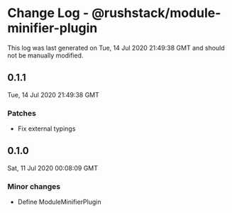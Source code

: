 # Change Log - @rushstack/module-minifier-plugin

This log was last generated on Tue, 14 Jul 2020 21:49:38 GMT and should not be manually modified.

## 0.1.1
Tue, 14 Jul 2020 21:49:38 GMT

### Patches

- Fix external typings

## 0.1.0
Sat, 11 Jul 2020 00:08:09 GMT

### Minor changes

- Define ModuleMinifierPlugin

